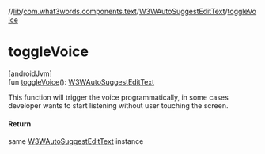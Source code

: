 //[lib](../../../index.md)/[com.what3words.components.text](../index.md)/[W3WAutoSuggestEditText](index.md)/[toggleVoice](toggle-voice.md)

# toggleVoice

[androidJvm]\
fun [toggleVoice](toggle-voice.md)(): [W3WAutoSuggestEditText](index.md)

This function will trigger the voice programmatically, in some cases developer wants to start listening without user touching the screen.

#### Return

same [W3WAutoSuggestEditText](index.md) instance
